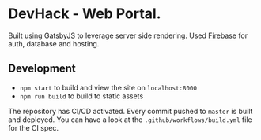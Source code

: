 # DevHack - Web Portal.

Built using [GatsbyJS](https://www.gatsbyjs.org/) to leverage server side rendering. Used [Firebase](https://firebase.google.com/) for auth, database and hosting.

## Development

* `npm start` to build and view the site on `localhost:8000`
* `npm run build` to build to static assets

The repository has CI/CD activated. Every commit pushed to `master` is built and deployed. You can have a look 
at the `.github/workflows/build.yml` file for the CI spec.